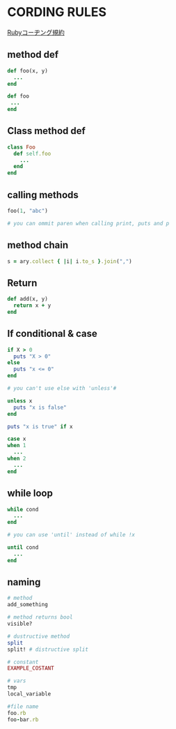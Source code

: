 
# CORDING RULES #

[Rubyコーヂング規約](http://shugo.net/ruby-codeconv/codeconv.html)



## method def ##

``` ruby
def foo(x, y)
  ...
end

def foo
 ...
end
```

## Class method def ##

```Ruby
class Foo
  def self.foo
    ...
  end
end
```

## calling methods ##

```Ruby
foo(1, "abc")

# you can ommit paren when calling print, puts and p
```

## method chain ##

```Ruby
s = ary.collect { |i| i.to_s }.join(",")
```

## Return ##

```Ruby
def add(x, y)
  return x + y
end
```

## If conditional & case ##

```Ruby
if X > 0
  puts "X > 0"
else
  puts "x <= 0"
end

# you can't use else with 'unless'#

unless x
  puts "x is false"
end

puts "x is true" if x

case x
when 1
  ...
when 2
  ...
end
```

## while loop ##

```Ruby
while cond
  ...
end

# you can use 'until' instead of while !x

until cond
  ...
end
```

## naming ##

```ruby
# method
add_something

# method returns bool
visible?

# dustructive method
split
split! # distructive split

# constant
EXAMPLE_COSTANT

# vars
tmp
local_variable

#file name
foo.rb
foo-bar.rb
```
